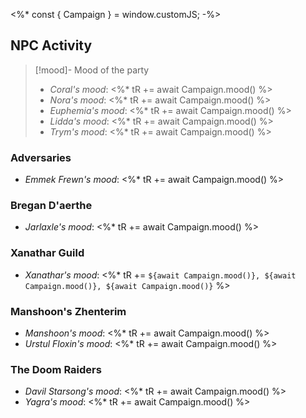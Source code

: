 <%*
const { Campaign } = window.customJS;
-%>
## NPC Activity
> [!mood]- Mood of the party
> - *Coral's mood*: <%* tR += await Campaign.mood() %>
> - *Nora's mood*: <%* tR += await Campaign.mood() %>
> - *Euphemia's mood*: <%* tR += await Campaign.mood() %>
> - *Lidda's mood*: <%* tR += await Campaign.mood() %>
> - *Trym's mood*: <%* tR += await Campaign.mood() %>

### Adversaries
- *Emmek Frewn's mood*: <%* tR += await Campaign.mood() %>

### Bregan D'aerthe
- *Jarlaxle's mood*: <%* tR += await Campaign.mood() %>

### Xanathar Guild
- *Xanathar's mood*: <%* tR += `${await Campaign.mood()}, ${await Campaign.mood()}, ${await Campaign.mood()}` %>

### Manshoon's Zhenterim
- *Manshoon's mood*: <%* tR += await Campaign.mood() %>
- *Urstul Floxin's mood*: <%* tR += await Campaign.mood() %>

### The Doom Raiders
- *Davil Starsong's mood*: <%* tR += await Campaign.mood() %>
- *Yagra's mood*: <%* tR += await Campaign.mood() %>

